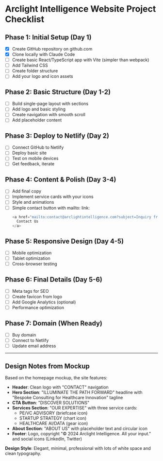 # Arclight Intelligence Website Project Checklist

## Phase 1: Initial Setup (Day 1)
- [x] Create GitHub repository on github.com
- [x] Clone locally with Claude Code
- [ ] Create basic React/TypeScript app with Vite (simpler than webpack)
- [ ] Add Tailwind CSS
- [ ] Create folder structure
- [ ] Add your logo and icon assets

## Phase 2: Basic Structure (Day 1-2)
- [ ] Build single-page layout with sections
- [ ] Add logo and basic styling
- [ ] Create navigation with smooth scroll
- [ ] Add placeholder content

## Phase 3: Deploy to Netlify (Day 2)
- [ ] Connect GitHub to Netlify
- [ ] Deploy basic site
- [ ] Test on mobile devices
- [ ] Get feedback, iterate

## Phase 4: Content & Polish (Day 3-4)
- [ ] Add final copy
- [ ] Implement service cards with your icons
- [ ] Style and animations
- [ ] Simple contact button with mailto: link:
  ```typescript
  <a href="mailto:contact@arclightintelligence.com?subject=Inquiry from Website">
    Contact Us
  </a>
  ```

## Phase 5: Responsive Design (Day 4-5)
- [ ] Mobile optimization
- [ ] Tablet optimization
- [ ] Cross-browser testing

## Phase 6: Final Details (Day 5-6)
- [ ] Meta tags for SEO
- [ ] Create favicon from logo
- [ ] Add Google Analytics (optional)
- [ ] Performance optimization

## Phase 7: Domain (When Ready)
- [ ] Buy domain
- [ ] Connect to Netlify
- [ ] Update email address

---

## Design Notes from Mockup
Based on the homepage mockup, the site features:

- **Header**: Clean logo with "CONTACT" navigation
- **Hero Section**: "ILLUMINATE THE PATH FORWARD" headline with "Bespoke Consulting for Healthcare Innovation" tagline
- **CTA Button**: "DISCOVER SOLUTIONS" 
- **Services Section**: "OUR EXPERTISE" with three service cards:
  - PE/VC ADVISORY (briefcase icon)
  - STARTUP STRATEGY (chart icon) 
  - HEALTHCARE AI/DATA (gear icon)
- **About Section**: "ABOUT US" with placeholder text and circular icon
- **Footer**: Logo, copyright "© 2024 Arclight Intelligence. All your input." and social icons (LinkedIn, Twitter)

**Design Style**: Elegant, minimal, professional with lots of white space and clean typography.